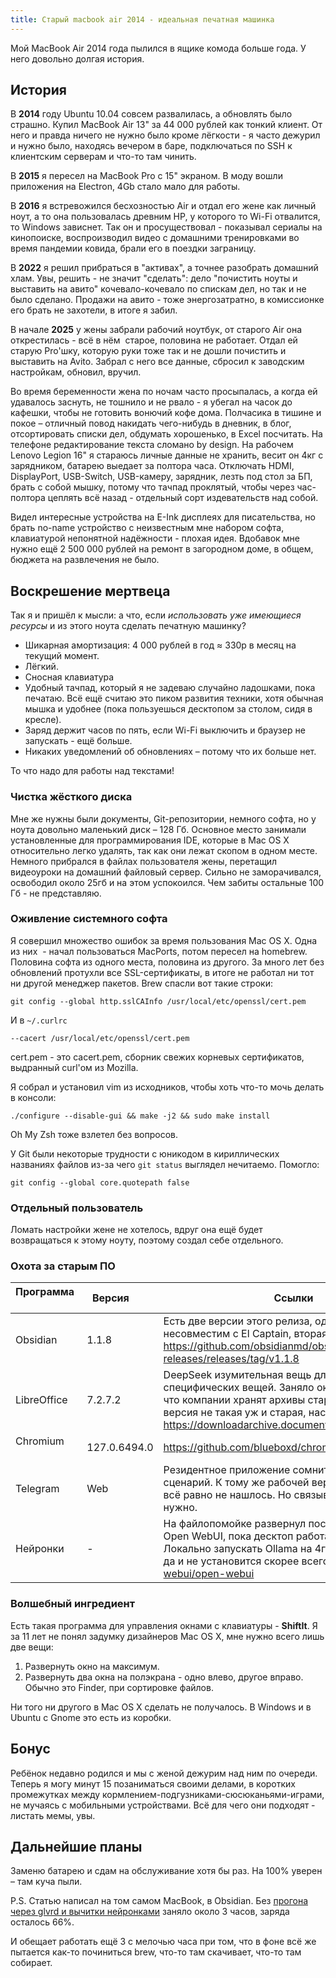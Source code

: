 ```yaml
---
title: Старый macbook air 2014 - идеальная печатная машинка
---
```


Мой MacBook Air 2014 года пылился в ящике комода больше года. У него довольно долгая история.

## История

В **2014** году Ubuntu 10.04 совсем развалилась, а обновлять было страшно. Купил MacBook Air 13" за 44 000 рублей как тонкий клиент. От него и правда ничего не нужно было кроме лёгкости - я часто дежурил и нужно было, находясь вечером в баре, подключаться по SSH к клиентским серверам и что-то там чинить.

В **2015** я пересел на MacBook Pro с 15" экраном. В моду вошли приложения на Electron, 4Gb стало мало для работы.

В **2016** я встревожился бесхозностью Air и отдал его жене как личный ноут, а то она пользовалась древним HP, у которого то Wi-Fi отвалится, то Windows зависнет. Так он и просуществовал - показывал сериалы на кинопоиске, воспроизводил видео с домашними тренировками во время пандемии ковида, брали его в поездки заграницу.

В **2022** я решил прибраться в "активах", а точнее разобрать домашний хлам. Увы, решить - не значит "сделать": дело "почистить ноуты и выставить на авито" кочевало-кочевало по спискам дел, но так и не было сделано. Продажи на авито - тоже энергозатратно, в комиссионке его брать не захотели, в итоге я забил.

В начале **2025** у жены забрали рабочий ноутбук, от старого Air она открестилась - всё в нём 
старое, половина не работает. Отдал ей старую Pro'шку, которую руки тоже так и не дошли почистить и выставить на Avito. Забрал с него все данные, сбросил к заводским настройкам, обновил, вручил.

Во время беременности жена по ночам часто просыпалась, а когда ей удавалось заснуть, не тошнило и не рвало - я убегал на часок до кафешки, чтобы не готовить вонючий кофе дома. Полчасика в тишине и покое – отличный повод накидать чего-нибудь в дневник, в блог, отсортировать списки дел, обдумать хорошенько, в Excel посчитать. На телефоне редактирование текста сломано by design. На рабочем Lenovo Legion 16" я стараюсь личные данные не хранить, весит он 4кг с зарядником, батарею выедает за полтора часа. Отключать HDMI, DisplayPort, USB-Switch, USB-камеру, зарядник, лезть под стол за БП, брать с собой мышку, потому что тачпад проклятый, чтобы через час-полтора цеплять всё назад - отдельный сорт издевательств над собой.

Видел интересные устройства на E-Ink дисплеях для писательства, но брать no-name устройство с неизвестным мне набором софта, клавиатурой непонятной надёжности - плохая идея. Вдобавок мне нужно ещё 2 500 000 рублей на ремонт в загородном доме, в общем, бюджета на развлечения не было.

## Воскрешение мертвеца

Так я и пришёл к мысли: а что, если *использовать уже имеющиеся ресурсы* и из этого ноута сделать печатную машинку?

- Шикарная амортизация: 4 000 рублей в год ≈ 330р в месяц на текущий момент. 
- Лёгкий.
- Сносная клавиатура
- Удобный тачпад, который я не задеваю случайно ладошками, пока печатаю. Всё ещё считаю это пиком развития техники, хотя обычная мышка и удобнее (пока пользуешься десктопом за столом, сидя в кресле).
- Заряд держит часов по пять, если Wi-Fi выключить и браузер не запускать - ещё больше.
- Никаких уведомлений об обновлениях – потому что их больше нет.

То что надо для работы над текстами!

### Чистка жёсткого диска

Мне же нужны были документы, Git-репозитории, немного софта, но у ноута довольно маленький диск – 128 Гб. Основное место занимали установленные для программирования IDE, которые в Mac OS X относительно легко удалять, так как они лежат скопом в одном месте. Немного прибрался в файлах пользователя жены, перетащил видеоуроки на домашний файловый сервер. Сильно не заморачивался, освободил около 25гб и на этом успокоился. Чем забиты остальные 100 Гб - не представляю.

### Оживление системного софта

Я совершил множество ошибок за время пользования Mac OS X. Одна из них  - начал пользоваться MacPorts, потом пересел на homebrew. Половина софта из одного места, половина из другого. За много лет без обновлений протухли все SSL-сертификаты, в итоге не работал ни тот ни другой менеджер пакетов. Brew спасли вот такие строки:

``` shell
git config --global http.sslCAInfo /usr/local/etc/openssl/cert.pem
```

И в `~/.curlrc `

``` shell
--cacert /usr/local/etc/openssl/cert.pem
```
cert.pem - это cacert.pem, сборник свежих корневых сертификатов, выдранный curl'ом из Mozilla.

Я собрал и установил vim из исходников, чтобы хоть что-то мочь делать в консоли:

``` shell
./configure --disable-gui && make -j2 && sudo make install
```

Oh My Zsh тоже взлетел без вопросов.

У Git были некоторые трудности с юникодом в кириллических названиях файлов из-за чего `git status` выглядел нечитаемо. Помогло:

``` shell
git config --global core.quotepath false
```

### Отдельный пользователь

Ломать настройки жене не хотелось, вдруг она ещё будет возвращаться к этому ноуту, поэтому создал себе отдельного.


### Охота за старым ПО

| Программа      | Версия       | Ссылки                 |
|----------------|--------------|-------------------------------|
| Obsidian       | 1.1.8        | Есть две версии этого релиза, одна с Electron 21, который несовместим с El Captain, вторая взлетела: https://github.com/obsidianmd/obsidian-releases/releases/tag/v1.1.8 |
| LibreOffice    | 7.2.7.2        | DeepSeek изумительная вещь для поиска таких специфических вещей. Заняло около минуты. Очень радует, что компании хранят архивы старых версий ПО. Кстати, версия не такая уж и старая, настоялась всего 3 года. https://downloadarchive.documentfoundation.org/libreoffice/old/ |
| Chromium       | 127.0.6494.0 | https://github.com/blueboxd/chromium-legacy |
| Telegram | Web | Резидентное приложение сомнительная идея под мой сценарий. К тому же рабочей версии для старой Mac OS X всё равно не нашлось. Но связываться с людьми иногда нужно. |
| Нейронки | -| На файлопомойке развернул постоянно запущенный инстанс Open WebUI, пока десктоп работает - нейронки доступны. Локально запускать Ollama на 4гб памяти тупо нет смысла, да и не установится скорее всего. https://github.com/open-webui/open-webui |

### Волшебный ингредиент

Есть такая программа для управления окнами с клавиатуры - **ShiftIt**. Я за 11 лет не понял задумку дизайнеров Mac OS X, мне нужно всего лишь две вещи:

1. Развернуть окно на максимум.
2. Развернуть два окна на полэкрана - одно влево, другое вправо. Обычно это Finder, при сортировке файлов.

Ни того ни другого в Mac OS X сделать не получалось. В Windows и в Ubuntu с Gnome это есть из коробки.

## Бонус

Ребёнок недавно родился и мы с женой дежурим над ним по очереди. Теперь я могу минут 15 позаниматься своими делами, в коротких промежутках между кормлением-подгузниками-сюсюканьями-играми, не мучаясь с мобильными устройствами. Всё для чего они подходят - листать мемы, увы.

## Дальнейшие планы

Заменю батарею и сдам на обслуживание хотя бы раз. На 100% уверен – там куча пыли.

P.S. Статью написал на том самом MacBook, в Obsidian. Без [прогона через glvrd и вычитки нейронками](https://dzen.ru/a/aA5ts2O5-WIB7z3v) заняло около 3 часов, заряда осталось 66%.

И обещает работать ещё 3 с мелочью часа при том, что в фоне всё же пытается как-то починиться brew, что-то там скачивает, что-то там собирает.
